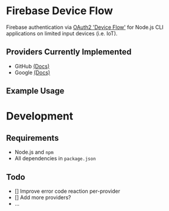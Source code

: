 # Firebase Device Flow
Firebase authentication via [OAuth2 'Device Flow'](https://www.oauth.com/oauth2-servers/device-flow/) for Node.js CLI applications on limited input devices (i.e. IoT).

## Providers Currently Implemented

- GitHub [(Docs)](https://docs.github.com/en/free-pro-team@latest/developers/apps/authorizing-oauth-apps#device-flow)
- Google [(Docs)](https://developers.google.com/identity/protocols/oauth2/limited-input-device)

## Example Usage



# Development

## Requirements

- Node.js and `npm`
- All dependencies in `package.json`

## Todo

- [] Improve error code reaction per-provider
- [] Add more providers?
- ...